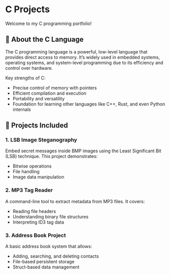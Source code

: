# C Projects

Welcome to my C programming portfolio! 

## 🧠 About the C Language

The C programming language is a powerful, low-level language that provides direct access to memory. It’s widely used in embedded systems, operating systems, and system-level programming due to its efficiency and control over hardware.

Key strengths of C:
- Precise control of memory with pointers
- Efficient compilation and execution
- Portability and versatility
- Foundation for learning other languages like C++, Rust, and even Python internals

## 📁 Projects Included

### 1. **LSB Image Steganography**
Embed secret messages inside BMP images using the Least Significant Bit (LSB) technique. This project demonstrates:
- Bitwise operations
- File handling
- Image data manipulation

### 2. **MP3 Tag Reader**
A command-line tool to extract metadata from MP3 files. It covers:
- Reading file headers
- Understanding binary file structures
- Interpreting ID3 tag data

### 3. **Address Book Project**
A basic address book system that allows:
- Adding, searching, and deleting contacts
- File-based persistent storage
- Struct-based data management
